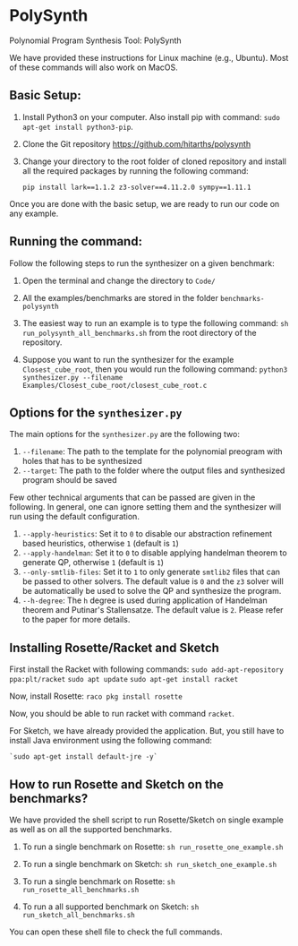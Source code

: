 # PolySynth

Polynomial Program Synthesis Tool: PolySynth

We have provided these instructions for Linux machine (e.g., Ubuntu). Most of these commands will also work on MacOS. 

## Basic Setup:
1. Install Python3 on your computer. Also install pip with command: `sudo apt-get install python3-pip`.

2. Clone the Git repository https://github.com/hitarths/polysynth

3. Change your directory to the root folder of cloned repository and install all the required packages by running the following command: 

	`pip install lark==1.1.2 z3-solver==4.11.2.0 sympy==1.11.1`

Once you are done with the basic setup, we are ready to run our code on any example.

## Running the command:

Follow the following steps to run the synthesizer on a given benchmark:

1. Open the terminal and change the directory to `Code/`

2. All the examples/benchmarks are stored in the folder `benchmarks-polysynth`

3. The easiest way to run an example is to type the following command:
`sh run_polysynth_all_benchmarks.sh` from the root directory of the repository.

4. Suppose you want to run the synthesizer for the example `Closest_cube_root`, then you would run the following command:
`python3 synthesizer.py --filename Examples/Closest_cube_root/closest_cube_root.c`


## Options for the `synthesizer.py`

The main options for the `synthesizer.py` are the following two:

1. `--filename`: The path to the template for the polynomial preogram with holes that has to be synthesized
2. `--target`: The path to the folder where the output files and synthesized program should be saved


Few other technical arguments that can be passed are given in the following. In general, one can ignore setting them and the synthesizer will run using the default configuration. 

1. `--apply-heuristics`: Set it to `0` to disable our abstraction refinement based heuristics, otherwise `1` (default is `1`)
2. `--apply-handelman`: Set it to `0` to disable applying handelman theorem to generate QP, otherwise `1` (default is `1`)
3. `--only-smtlib-files`: Set it to `1` to only generate `smtlib2` files that can be passed to other solvers. The default value is `0` and the `z3` solver will be automatically be used to solve the QP and synthesize the program.
4. `--h-degree`: The `h` degree is used during application of Handelman theorem and Putinar's Stallensatze. The default value is `2`. Please refer to the paper for more details.  


## Installing Rosette/Racket and Sketch

First install the Racket with following commands:
	`sudo add-apt-repository ppa:plt/racket`
	`sudo apt update`
	`sudo apt-get install racket`

Now, install Rosette:
	`raco pkg install rosette`		

Now, you should be able to run racket with command `racket`.

For Sketch, we have already provided the application. But, you still have to install Java environment using the following command:

	`sudo apt-get install default-jre -y`

## How to run Rosette and Sketch on the benchmarks?

We have provided the shell script to run Rosette/Sketch on single example as well as on all the supported benchmarks.

1. To run a single benchmark on Rosette:
	`sh run_rosette_one_example.sh`

2. To run a single benchmark on Sketch:
	`sh run_sketch_one_example.sh`

3. To run a single benchmark on Rosette:
	`sh run_rosette_all_benchmarks.sh`

4. To run a all supported benchmark on Sketch:
	`sh run_sketch_all_benchmarks.sh`


You can open these shell file to check the full commands.